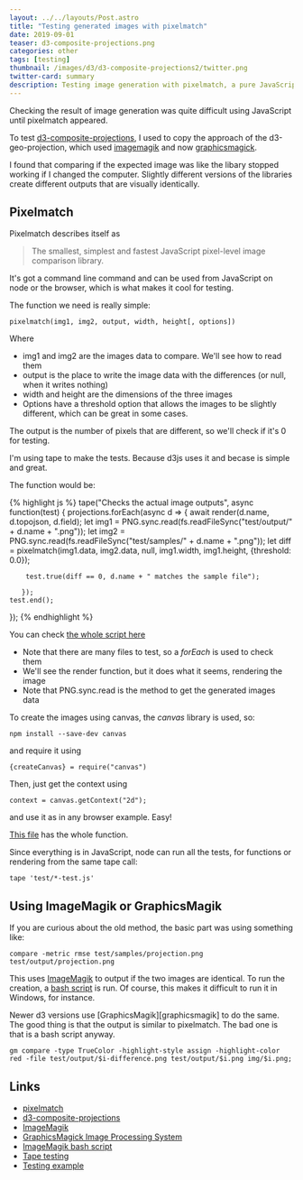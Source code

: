 ```yaml
---
layout: ../../layouts/Post.astro
title: "Testing generated images with pixelmatch"
date: 2019-09-01
teaser: d3-composite-projections.png
categories: other
tags: [testing]
thumbnail: /images/d3/d3-composite-projections2/twitter.png
twitter-card: summary
description: Testing image generation with pixelmatch, a pure JavaScript library
---
```


Checking the result of image generation was quite difficult using JavaScript until pixelmatch appeared.

To test [d3-composite-projections][d3-composite-projections], I used to copy the approach of the d3-geo-projection, which used [imagemagik] and now [graphicsmagick][graphicsmagick].

I found that comparing if the expected image was like the libary stopped working if I changed the computer. Slightly different versions of the libraries create different outputs that are visually identically.

## Pixelmatch

Pixelmatch describes itself as

> The smallest, simplest and fastest JavaScript pixel-level image comparison library.

It's got a command line command and can be used from JavaScript on node or the browser, which is what makes it cool for testing.

The function we need is really simple:

    pixelmatch(img1, img2, output, width, height[, options])

Where

- img1 and img2 are the images data to compare. We'll see how to read them
- output is the place to write the image data with the differences (or null, when it writes nothing)
- width and height are the dimensions of the three images
- Options have a threshold option that allows the images to be slightly different, which can be great in some cases.

The output is the number of pixels that are different, so we'll check if it's 0 for testing.

I'm using tape to make the tests. Because d3js uses it and becase is simple and great.

The function would be:

{% highlight js %}
tape("Checks the actual image outputs", async function(test) {
projections.forEach(async d => {
await render(d.name, d.topojson, d.field);
let img1 = PNG.sync.read(fs.readFileSync("test/output/" + d.name + ".png"));
let img2 = PNG.sync.read(fs.readFileSync("test/samples/" + d.name + ".png"));
let diff = pixelmatch(img1.data, img2.data, null, img1.width, img1.height, {threshold: 0.0});

        test.true(diff == 0, d.name + " matches the sample file");

       });
    test.end();

});
{% endhighlight %}

You can check [the whole script here][test-example]

- Note that there are many files to test, so a _forEach_ is used to check them
- We'll see the render function, but it does what it seems, rendering the image
- Note that PNG.sync.read is the method to get the generated images data

To create the images using canvas, the _canvas_ library is used, so:

    npm install --save-dev canvas

and require it using

    {createCanvas} = require("canvas")

Then, just get the context using

    context = canvas.getContext("2d");

and use it as in any browser example. Easy!

[This file][test-example] has the whole function.

Since everything is in JavaScript, node can run all the tests, for functions or rendering from the same tape call:

    tape 'test/*-test.js'

## Using ImageMagik or GraphicsMagik

If you are curious about the old method, the basic part was using something like:

    compare -metric rmse test/samples/projection.png test/output/projection.png

This uses [ImageMagik][imagemagik] to output if the two images are identical. To run the creation, a [bash script][imagemagik-script] is run. Of course, this makes it difficult to run it in Windows, for instance.

Newer d3 versions use [GraphicsMagik][graphicsmagik] to do the same. The good thing is that the output is similar to pixelmatch. The bad one is that is a bash script anyway.

    gm compare -type TrueColor -highlight-style assign -highlight-color red -file test/output/$i-difference.png test/output/$i.png img/$i.png;

## Links

- [pixelmatch][pixelmatch]
- [d3-composite-projections][d3-composite-projections]
- [ImageMagik][imagemagik]
- [GraphicsMagick Image Processing System][graphicsmagick]
- [ImageMagik bash script][imagemagik-script]
- [Tape testing][tape]
- [Testing example][test-example]

[pixelmatch]: https://github.com/mapbox/pixelmatch
[d3-composite-projections]: https://github.com/rveciana/d3-composite-projections
[imagemagik]: https://imagemagick.org/index.php
[graphicsmagick]: http://www.graphicsmagick.org/
[imagemagik-script]: https://github.com/rveciana/d3-composite-projections/blob/v1.0.2/test/compare-images
[tape]: https://github.com/substack/tape
[test-example]: https://github.com/rveciana/d3-composite-projections/blob/v1.2.3/test/render-test.js
